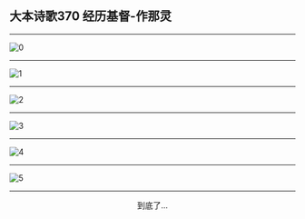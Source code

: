 
## 大本诗歌370 经历基督-作那灵
        
<div id="aplayer0"></div>

---

<img alt="0" data-original="https://cdn.jsdelivr.net/gh/k34869/shi/data/d0370/0">

---

<img alt="1" data-original="https://cdn.jsdelivr.net/gh/k34869/shi/data/d0370/1">

---

<img alt="2" data-original="https://cdn.jsdelivr.net/gh/k34869/shi/data/d0370/2">

---

<img alt="3" data-original="https://cdn.jsdelivr.net/gh/k34869/shi/data/d0370/3">

---

<img alt="4" data-original="https://cdn.jsdelivr.net/gh/k34869/shi/data/d0370/4">

---

<img alt="5" data-original="https://cdn.jsdelivr.net/gh/k34869/shi/data/d0370/5">

---

<p style="text-align: center">到底了...</p>

<script src="/js/dist-view.js"></script>

<script>
MAIN.id = 'd0370';
        
const ap0 = new APlayer({
    container: document.getElementById('aplayer0'),
    volume: 1,
    loop: 'none',
    preload: 'none',
    audio: [{
        name: '大本诗歌370.mp3',
        artist: '大本诗歌',
        url: 'https://res.wx.qq.com/voice/getvoice?mediaid=MzI0NTk3MDM5M18yMjQ3NDkyMDMz',
        cover: '/favicon'
    }]
});
</script>
